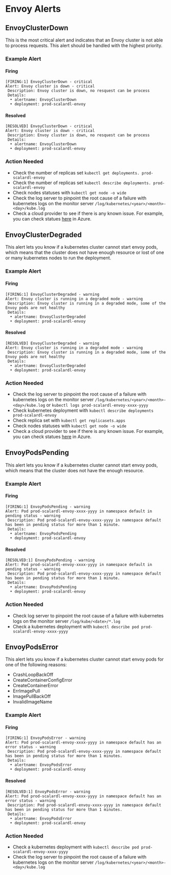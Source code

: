 # Envoy Alerts

## EnvoyClusterDown

This is the most critical alert and indicates that an Envoy cluster is not able to process requests. This alert should be handled with the highest priority.

### Example Alert

#### Firing

```
[FIRING:1] EnvoyClusterDown - critical
Alert: Envoy cluster is down - critical
 Description: Envoy cluster is down, no resquest can be process
 Details:
  • alertname: EnvoyClusterDown
  • deployment: prod-scalardl-envoy
```

#### Resolved

```
[RESOLVED] EnvoyClusterDown - critical
Alert: Envoy cluster is down - critical
 Description: Envoy cluster is down, no resquest can be process
 Details:
  • alertname: EnvoyClusterDown
  • deployment: prod-scalardl-envoy
```

### Action Needed

* Check the number of replicas set `kubectl get deployments. prod-scalardl-envoy`
* Check the number of replicas set `kubectl describe deployments. prod-scalardl-envoy`
* Check nodes statuses with `kubectl get node -o wide`
* Check the log server to pinpoint the root cause of a failure with kubernetes logs on the monitor server `/log/kubernetes/<year>/<month>-<day>/kube.log`
* Check a cloud provider to see if there is any known issue. For example, you can check statues [here](https://status.azure.com/en-us/status) in Azure.

## EnvoyClusterDegraded

This alert lets you know if a kubernetes cluster cannot start envoy pods, which means that the cluster does not have enough resource or lost of one or many kubernetes nodes to run the deployment.

### Example Alert

#### Firing

```
[FIRING:1] EnvoyClusterDegraded - warning
Alert: Envoy cluster is running in a degraded mode - warning
 Description: Envoy cluster is running in a degraded mode, some of the Envoy pods are not healthy
 Details:
  • alertname: EnvoyClusterDegraded
  • deployment: prod-scalardl-envoy
```

#### Resolved

```
[RESOLVED] EnvoyClusterDegraded - warning
Alert: Envoy cluster is running in a degraded mode - warning
 Description: Envoy cluster is running in a degraded mode, some of the Envoy pods are not healthy
 Details:
  • alertname: EnvoyClusterDegraded
  • deployment: prod-scalardl-envoy
```

### Action Needed

* Check the log server to pinpoint the root cause of a failure with kubernetes logs on the monitor server `/log/kubernetes/<year>/<month>-<day>/kube.log` or `kubectl logs prod-scalardl-envoy-xxxx-yyyy`
* Check kubernetes deployment with `kubectl describe deployments prod-scalardl-envoy`
* Check replica set with `kubectl get replicasets.apps`
* Check nodes statuses with `kubectl get node -o wide`
* Check a cloud provider to see if there is any known issue. For example, you can check statues [here](https://status.azure.com/en-us/status) in Azure.

## EnvoyPodsPending

This alert lets you know if a kubernetes cluster cannot start envoy pods, which means that the cluster does not have the enough resource.

### Example Alert

#### Firing

```
[FIRING:1] EnvoyPodsPending - warning
Alert: Pod prod-scalardl-envoy-xxxx-yyyy in namespace default in pending status - warning
 Description: Pod prod-scalardl-envoy-xxxx-yyyy in namespace default has been in pending status for more than 1 minute.
 Details:
  • alertname: EnvoyPodsPending
  • deployment: prod-scalardl-envoy
```

#### Resolved

```
[RESOLVED:1] EnvoyPodsPending - warning
Alert: Pod prod-scalardl-envoy-xxxx-yyyy in namespace default in pending status - warning
 Description: Pod prod-scalardl-envoy-xxxx-yyyy in namespace default has been in pending status for more than 1 minute.
 Details:
  • alertname: EnvoyPodsPending
  • deployment: prod-scalardl-envoy
```

### Action Needed

* Check log server to pinpoint the root cause of a failure with kubernetes logs on the monitor server `/log/kube/<date>/*.log`
* Check a kubernetes deployment with `kubectl describe pod prod-scalardl-envoy-xxxx-yyyy`

## EnvoyPodsError

This alert lets you know if a kubernetes cluster cannot start envoy pods for one of the following reasons:

* CrashLoopBackOff
* CreateContainerConfigError
* CreateContainerError
* ErrImagePull
* ImagePullBackOff
* InvalidImageName

### Example Alert

#### Firing

```
[FIRING:1] EnvoyPodsError - warning
Alert: Pod prod-scalardl-envoy-xxxx-yyyy in namespace default has an error status - warning
 Description: Pod prod-scalardl-envoy-xxxx-yyyy in namespace default has been in pending status for more than 1 minutes.
 Details:
  • alertname: EnvoyPodsError
  • deployment: prod-scalardl-envoy
```

#### Resolved

```
[RESOLVED:1] EnvoyPodsError - warning
Alert: Pod prod-scalardl-envoy-xxxx-yyyy in namespace default has an error status - warning
 Description: Pod prod-scalardl-envoy-xxxx-yyyy in namespace default has been in pending status for more than 1 minutes.
 Details:
  • alertname: EnvoyPodsError
  • deployment: prod-scalardl-envoy
```

### Action Needed

* Check a kubernetes deployment with `kubectl describe pod prod-scalardl-envoy-xxxx-yyyy`
* Check the log server to pinpoint the root cause of a failure with kubernetes logs on the monitor server `/log/kubernetes/<year>/<month>-<day>/kube.log`
